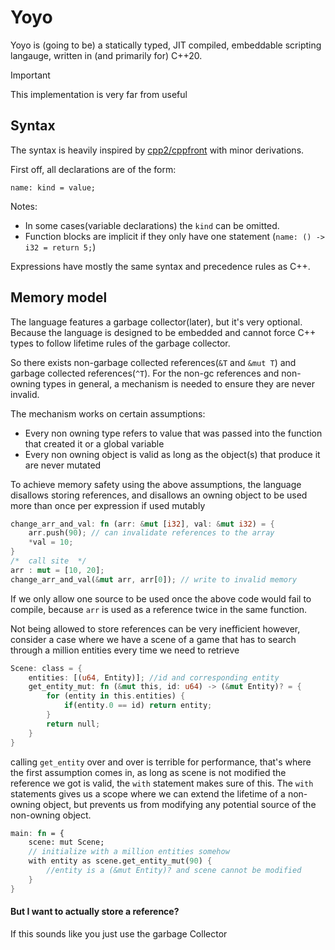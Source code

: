 # Yoyo

Yoyo is (going to be) a statically typed, JIT compiled, embeddable scripting
langauge, written in (and primarily for) C++20.

> [!IMPORTANT]
> This implementation is very far from useful

## Syntax

The syntax is heavily inspired by [cpp2/cppfront](https://github.com/hsutter/cppfront)
with minor derivations.

First off, all declarations are of the form:
```
name: kind = value;
```
Notes:
- In some cases(variable declarations) the `kind` can be omitted.
- Function blocks are implicit if they only have one statement 
(`name: () -> i32 = return 5;`)

Expressions have mostly the same syntax and precedence rules as C++.


## Memory model

The language features a garbage collector(later), but it's very optional. Because
the language is designed to be embedded and cannot force C++ types to
follow lifetime rules of the garbage collector.

So there exists non-garbage collected references(`&T` and `&mut T`) and garbage collected
references(`^T`). For the non-gc references and non-owning types in general, 
a mechanism is needed to ensure they are never invalid.

The mechanism works on certain assumptions:
- Every non owning type refers to value that was passed into the function that created it
or a global variable
- Every non owning object is valid as long as the object(s) that produce it are never mutated

To achieve memory safety using the above assumptions, the language disallows storing references,
and disallows an owning object to be used more than once per expression if used mutably
```rust
change_arr_and_val: fn (arr: &mut [i32], val: &mut i32) = {
    arr.push(90); // can invalidate references to the array
    *val = 10; 
}
/*  call site  */
arr : mut = [10, 20];
change_arr_and_val(&mut arr, arr[0]); // write to invalid memory
```
If we only allow one source to be used once the above code would fail to compile,
because `arr` is used as a reference twice in the same function.

Not being allowed to store references can be very inefficient however, consider a case where
we have a scene of a game that has to search through a million entities every time we need to retrieve
```rust
Scene: class = {
    entities: [(u64, Entity)]; //id and corresponding entity
    get_entity_mut: fn (&mut this, id: u64) -> (&mut Entity)? = {
        for (entity in this.entities) {
            if(entity.0 == id) return entity;
        }
        return null;
    }
}
```
calling `get_entity` over and over is terrible for performance, that's where the first assumption comes in,
as long as scene is not modified the reference we got is valid, the `with` statement makes sure of this.
The `with` statements gives us a scope where we can extend the lifetime of a non-owning object, but prevents
us from modifying any potential source of the non-owning object.
```rust
main: fn = {
    scene: mut Scene;
    // initialize with a million entities somehow
    with entity as scene.get_entity_mut(90) {
        //entity is a (&mut Entity)? and scene cannot be modified
    }
}
```


#### But I want to actually store a reference?

If this sounds like you just use the garbage Collector


